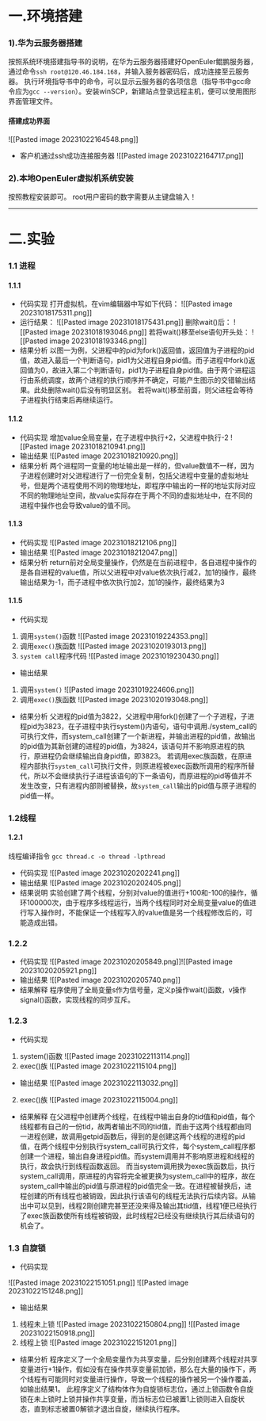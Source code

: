 # 一.环境搭建
### 1).华为云服务器搭建
按照系统环境搭建指导书的说明，在华为云服务器搭建好OpenEuler鲲鹏服务器，通过命令`ssh root@120.46.184.168`，并输入服务器密码后，成功连接至云服务器。
执行环境指导书中的命令，可以显示云服务器的各项信息（指导书中gcc命令应为`gcc --version`）。安装winSCP，新建站点登录远程主机，便可以使用图形界面管理文件。

#### 搭建成功界面
![[Pasted image 20231022164548.png]]
- 客户机通过ssh成功连接服务器
![[Pasted image 20231022164717.png]]
### 2).本地OpenEuler虚拟机系统安装
按照教程安装即可。
root用户密码的数字需要从主键盘输入！

---
# 二.实验
### 1.1 进程
#### 1.1.1
- 代码实现
打开虚拟机，在vim编辑器中写如下代码：
![[Pasted image 20231018175311.png]]
- 运行结果：
![[Pasted image 20231018175431.png]]
删除wait()后：
![[Pasted image 20231018193046.png]]
若将wait()移至else语句开头处：
![[Pasted image 20231018193346.png]]
- 结果分析
以图一为例，父进程中的pid为fork()返回值，返回值为子进程的pid值，故进入最后一个判断语句，pid1为父进程自身pid值。而子进程中fork()返回值为0，故进入第二个判断语句，pid1为子进程自身pid值。由于两个进程运行由系统调度，故两个进程的执行顺序并不确定，可能产生图示的交错输出结果。此处删除wait()后没有明显区别。
若将wait()移至前面，则父进程会等待子进程执行结束后再继续运行。

#### 1.1.2
- 代码实现
增加value全局变量，在子进程中执行+2，父进程中执行-2
![[Pasted image 20231018210941.png]]
- 输出结果
![[Pasted image 20231018210920.png]]
- 结果分析
两个进程同一变量的地址输出是一样的，但value数值不一样，因为子进程创建时对父进程进行了一份完全复制，包括父进程中变量的虚拟地址号，但是两个进程使用不同的物理地址，即程序中输出的一样的地址实际对应不同的物理地址空间，故value实际存在于两个不同的虚拟地址中，在不同的进程中操作也会导致value的值不同。

#### 1.1.3
- 代码实现
![[Pasted image 20231018212106.png]]
- 输出结果
![[Pasted image 20231018212047.png]]
- 结果分析
return前对全局变量操作，仍然是在当前进程中，各自进程中操作的是各自进程的value值，所以父进程中对value依次执行减2，加1的操作，最终输出结果为-1，而子进程中依次执行加2，加1的操作，最终结果为3

#### 1.1.5
- 代码实现
1. 调用`system()`函数
![[Pasted image 20231019224353.png]]
2. 调用`exec()`族函数
![[Pasted image 20231020193013.png]]
3. `system call`程序代码
![[Pasted image 20231019230430.png]]
- 输出结果
1. 调用`system()`
![[Pasted image 20231019224606.png]]
2. 调用`exec()`族函数
![[Pasted image 20231020193048.png]]
- 结果分析
父进程的pid值为3822，父进程中用fork()创建了一个子进程，子进程pid为3823，在子进程中执行system()内语句，语句中调用./system_call的可执行文件，而system_call创建了一个新进程，并输出进程的pid值，故输出的pid值为其新创建的进程的pid值，为3824，该语句并不影响原进程的执行，原进程仍会继续输出自身pid值，即3823。
若调用exec族函数，在原进程内部执行`system_call`可执行文件，则原进程被exec函数所调用的程序所替代，所以不会继续执行子进程该语句的下一条语句，而原进程的pid等值并不发生改变，只有进程内部则被替换，故`system_call`输出的pid值与原子进程的pid值一样。

### 1.2线程
#### 1.2.1
线程编译指令
`gcc thread.c -o thread -lpthread`
- 代码实现
![[Pasted image 20231020202241.png]]
- 输出结果
![[Pasted image 20231020202405.png]]
- 结果说明
实验创建了两个线程，分别对value的值进行+100和-100的操作，循环100000次，由于程序多线程运行，当两个线程同时对全局变量value的值进行写入操作时，不能保证一个线程写入的value值是另一个线程修改后的，可能造成出错。

### 1.2.2
- 代码实现
![[Pasted image 20231020205849.png]]![[Pasted image 20231020205921.png]]
- 输出结果
![[Pasted image 20231020205740.png]]
- 结果解释
程序使用了全局变量s作为信号量，定义p操作wait()函数，v操作signal()函数，实现线程的同步互斥。

### 1.2.3
- 代码实现
1. system()函数
![[Pasted image 20231022113114.png]]
2. exec()族
![[Pasted image 20231022115104.png]]
- 输出结果
![[Pasted image 20231022113032.png]]
2. exec()族
![[Pasted image 20231022115004.png]]

- 结果解释
在父进程中创建两个线程，在线程中输出自身的tid值和pid值，每个线程都有自己的一份tid，故两者输出不同的tid值，而由于这两个线程都由同一进程创建，故调用getpid函数后，得到的是创建这两个线程的进程的pid值，在两个线程中分别执行system_call可执行文件，每个system_call程序都创建一个进程，输出自身进程pid值。而system调用并不影响原进程和线程的执行，故会执行到线程函数返回。
而当system调用换为exec族函数后，执行system_call调用，原进程的内容将完全被更换为system_call中的程序，故在system_call中输出的pid值与原进程的pid值完全一致。在进程被替换后，进程创建的所有线程也被销毁，因此执行该语句的线程无法执行后续内容。从输出中可以见到，线程2刚创建完甚至还没来得及输出其tid值，线程1便已经执行了exec族函数使所有线程被销毁，此时线程2已经没有继续执行其后续语句的机会了。

### 1.3 自旋锁
- 代码实现

![[Pasted image 20231022151051.png]]
![[Pasted image 20231022151248.png]]
- 输出结果
1. 线程未上锁
![[Pasted image 20231022150804.png]]
![[Pasted image 20231022150918.png]]
2. 线程上锁
![[Pasted image 20231022151201.png]]
- 结果分析
程序定义了一个全局变量作为共享变量，后分别创建两个线程对共享变量进行+1操作，假如没有在操作共享变量前加锁，那么在大量的操作下，两个线程有可能同时对变量进行操作，导致一个线程的操作被另一个操作覆盖，如输出结果1。
此程序定义了结构体作为自旋锁标志位，通过上锁函数令自旋锁在未上锁时上锁并操作共享变量，而当标志位已被置1上锁则进入自旋状态，直到标志被置0解锁才退出自旋，继续执行程序。